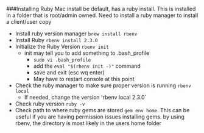 ###Installing Ruby
Mac install be default, has a ruby install. This is installed in a folder that is root/admin owned. Need to install a ruby manager to install a client/user copy

* Install ruby version manager `brew install rbenv`
* Install Ruby `rbenv install 2.3.0`
* Initialize the Ruby Version `rbenv init`
    * init may tell you to add something to .bash_profile
        * `sudo vi .bash_profile`
        * add the `eval "$(rbenv init -)"` command
        * save and exit (esc wq enter)
        * May have to restart console at this point
* Check the ruby manager to make sure proper version is running `rbenv local`
    * If needed, change the version 'rbenv local 2.3.0`
* Check ruby version `ruby -v`
* Check path to where ruby gems are stored `gem env home`. This can be useful if you are having permission issues installing gems. by using rbenv, the directory is most likely in the users home folder
